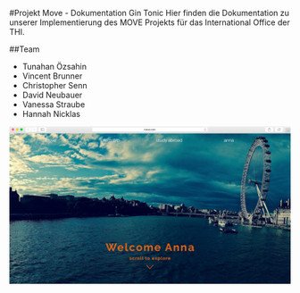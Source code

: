 #Projekt Move - Dokumentation Gin Tonic 
Hier finden die Dokumentation zu unserer Implementierung des MOVE Projekts für das International Office der THI. 

##Team 
* Tunahan Özsahin 
* Vincent Brunner 
* Christopher Senn 
* David Neubauer  
* Vanessa Straube 
* Hannah Nicklas  

![Screenshot](img/screenshothome.png)
